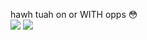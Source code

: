 hawh tuah on or WITH opps  😳  
![](https://files.catbox.moe/2spdwx.webp)
<img src="https://komarev.com/ghpvc/?username=peruere&color=808080&style=flat-square&label=gotham&base=13693"> <br> 
 <p align="center">
